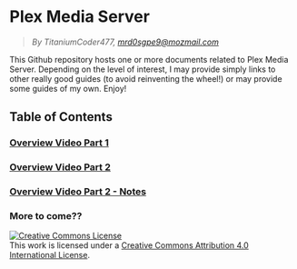 # Plex Media Server
> *By TitaniumCoder477, mrd0sgpe9@mozmail.com*

This Github repository hosts one or more documents related to Plex Media Server. Depending on the level of interest, I may provide simply links to other really good guides (to avoid reinventing the wheel!) or may provide some guides of my own. Enjoy!

## Table of Contents
### [Overview Video Part 1](https://youtu.be/X0wv1n3dApQ)
### [Overview Video Part 2](https://youtu.be/pEVwFzfBBms)
### [Overview Video Part 2 - Notes](https://github.com/TitaniumCoder477/plex-media-server/blob/main/Plex%20Media%20Server%20Overview.md)
### More to come??

<a rel="license" href="http://creativecommons.org/licenses/by/4.0/"><img alt="Creative Commons License" style="border-width:0" src="https://i.creativecommons.org/l/by/4.0/88x31.png" /></a><br />This work is licensed under a <a rel="license" href="http://creativecommons.org/licenses/by/4.0/">Creative Commons Attribution 4.0 International License</a>.